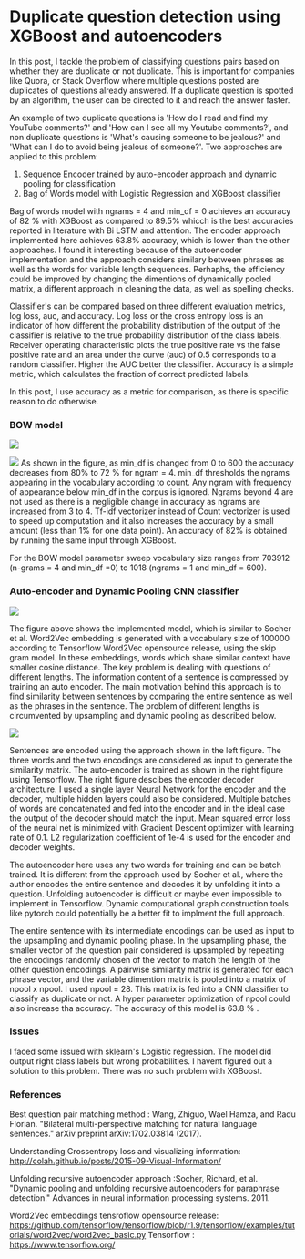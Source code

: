 # Duplicate question detection using XGBoost and autoencoders

In this post, I tackle the problem of classifying questions pairs based on whether they are duplicate or not duplicate. This is important for companies like Quora, or Stack Overflow where multiple questions posted are duplicates of questions already answered. If a duplicate question is spotted by an algorithm, the user can be directed to it and reach the answer faster.

An example of two duplicate questions is 'How do I read and find my YouTube comments?' and 'How can I see all my Youtube comments?', and non duplicate questions is 'What's causing someone to be jealous?' and 'What can I do to avoid being jealous of someone?'.
Two approaches are applied to this problem:

1. Sequence Encoder trained by auto-encoder approach and dynamic pooling for classification
2. Bag of Words model with Logistic Regression and XGBoost classifier

Bag of words model with ngrams = 4 and min_df = 0 achieves an accuracy of 82 % with XGBoost as compared to 89.5% whicch is the best accuracies reported in literature with Bi LSTM and attention. The encoder approach implemented here achieves 63.8% accuracy, which is lower than the other approaches. I found it interesting because of the autoencoder implementation and the approach considers similary between phrases as well as the words for variable length sequences. Perhaphs, the efficiency could be improved by changing the dimentions of dynamically pooled matrix, a different approach in cleaning the data, as well as spelling checks. 

Classifier's can be compared based on three different evaluation metrics, log loss, auc, and accuracy. Log loss or the cross entropy loss is an indicator of how different the probability distribution of the output of the classifier is relative to the true probability distribution of the class labels.  Receiver operating characteristic plots the true positive rate vs the false positive rate and an area under the curve (auc) of 0.5 corresponds to a random classifier. Higher the AUC better the classifier. Accuracy is a simple metric, which calculates the fraction of correct predicted labels.

In this post, I use accuracy as a metric for comparison, as there is specific reason to do otherwise. 

### BOW model
![](https://i.imgur.com/2WqypTt.png)

![](https://i.imgur.com/pbB57pm.png)
As shown in the figure, as min_df is changed from 0 to 600 the accuracy decreases from 80% to 72 % for ngram = 4. min_df thresholds the ngrams appearing in the vocabulary according to count. Any ngram with frequency of appearance below min_df in the corpus is ignored. Ngrams beyond 4 are not used as there is a negligible change in accuracy as ngrams are increased from 3 to 4. Tf-idf vectorizer instead of Count vectorizer is used to speed up computation and it also increases the accuracy by a small amount (less than 1% for one data point). An accuracy of 82% is obtained by running the same input through XGBoost.

For the BOW model parameter sweep vocabulary size ranges from 703912 (n-grams = 4 and min_df =0) to 1018 (ngrams = 1 and min_df = 600).



### Auto-encoder and Dynamic Pooling CNN classifier

![](https://i.imgur.com/XLKpKab.png)

The figure above shows the implemented model, which is similar to Socher et al. Word2Vec embedding is generated with a vocabulary size of 100000 according to Tensorflow Word2Vec opensource release, using the skip gram model. In these embeddings, words which share similar context have smaller cosine distance. The key problem is dealing with questions of different lengths. The information content of a sentence is compressed by training an auto encoder. The main motivation behind this approach is to find similarity between sentences by comparing the entire sentence as well as the phrases in the sentence. The problem of different lengths is circumvented by upsampling and dynamic pooling as described below.

![](https://i.imgur.com/59WshFu.png)

Sentences are encoded using the approach shown in the left figure. The three words and the two encodings are considered as input to generate the similarity matrix. The auto-encoder is trained as shown in the right figure using Tensorflow. The right figure descibes the encoder decoder architecture. I used a single layer Neural Network for the encoder and the decoder, multiple hidden layers could also be considered. Multiple batches of words are concatenated and fed into the encoder and in the ideal case the output of the decoder should match the input. Mean squared error loss of the neural net is minimized with Gradient Descent optimizer with learning rate of 0.1. L2 regularization coefficient of 1e-4 is used for the encoder and decoder weights. 

The autoencoder here uses any two words for training and can be batch trained. It is different from the approach used by Socher et al., where the author encodes the entire sentence and decodes it by unfolding it into a question. Unfolding autoencoder is difficult or maybe even impossible to implement in Tensorflow. Dynamic computational graph construction tools like pytorch could potentially be a better fit to implment the full approach. 

The entire sentence with its intermediate encodings can be used as input to the upsampling and dynamic pooling phase. In the upsampling phase, the smaller vector of the question pair considered is upsampled by repeating the encodings randomly chosen of the vector to match the length of the other question encodings. A pairwise similarity matrix is generated for each phrase vector, and the variable dimention matrix is pooled into a matrix of npool x npool. I used npool = 28. This matrix is fed into a CNN classifier to classify as duplicate or not. A hyper parameter optimization of npool could also increase tha accuracy. The accuracy of this model is 63.8 % .

### Issues
I faced some issued with sklearn's Logistic regression. The model did output right class labels but wrong probabilities. I havent figured out a solution to this problem. There was no such problem with XGBoost.
### References

Best question pair matching method : Wang, Zhiguo, Wael Hamza, and Radu Florian. "Bilateral multi-perspective matching for natural language sentences." arXiv preprint arXiv:1702.03814 (2017).

Understanding Crossentropy loss and visualizing information: http://colah.github.io/posts/2015-09-Visual-Information/

Unfolding recursive autoencoder approach :Socher, Richard, et al. "Dynamic pooling and unfolding recursive autoencoders for paraphrase detection." Advances in neural information processing systems. 2011.

Word2Vec embeddings tensroflow opensource release:
https://github.com/tensorflow/tensorflow/blob/r1.9/tensorflow/examples/tutorials/word2vec/word2vec_basic.py
Tensorflow : https://www.tensorflow.org/



